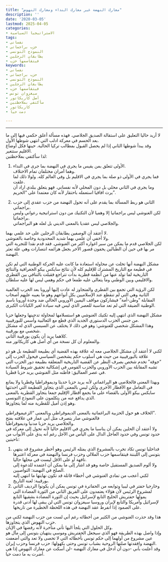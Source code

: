 ```yaml
---
title: "معارك النهضة غير معارك النداء ومعارك النهوض"
description: ''
date: '2020-03-05'
lastmod: 2025-04-05
categories:
- الاستراتيجيا السياسية
tags:
- نفساني
- حزب براجماتي
- النموذج التونسي
- يطابقان الرجلين
- فيتقاسمها حزب
keywords:
- نفساني
- حزب براجماتي
- النموذج التونسي
- يطابقان الرجلين
- فيتقاسمها حزب
- سيغزوان تونس
- أصل كاريكاتور
- سأكتفي بملاحظتين
- كاريكاتور
- دمت حيا

---
```

****

لا أريد حاليا التعليق على استقالة الصديق الجلاصي. فهذه مسألة أعلق حكمي فيها إلى ما بعد الحسم في معركة ادلب التي انتهى شوطها الأول.  
وقد يبدأ شوطها الثاني إذا لم يحصل القبول بمطالب تركيا الحالية. حينها فكل أوضاع الاقليم ستتغير.  
لذا سأكتفي بملاحظتين:

1. الأولى تتعلق بمن يقيس ما يجري في النهضة بما جرى في النداء.  
وهما أمران مختلفان تمام الاختلاف.  
فما يجري في الأولى ذو صلة بما يجري في الاقليم بل وفي العالم كله. ولولا ذلك لما علقت.  
وما يجري في الثاني محلي بل دون المحلي لأنه نفساني. فهو يتعلق ببلدي اراد أن يرث افاقيا استعمله باحتقار لأنه كان معتمدا على “الحريم”.

2. الثاني هو ربط المسألة بما يقدم على أنه تحول النهضة من حزب عقدي إلى حزب براجماتي.  
لكن الغنوشي ليس براجماتيا إلا وهميا لأن التكتيك من دون استراتيجية رعواني وليس براجماتيا.  
والجلاصي ليس عقديا بالمعنى الديني بل لعله هو البراجماتي.

لا أعتقد أن الوصفين يطابقان الرجلين على حد علمي بهما.  
ولا أخفي أن علمي بهما شديد المحدودية وخاصة بالغنوشي.  
لكن الجلاصي قدم ما يمكن من سبر اغواره أكثر من الغنوشي. فقد قدم نقدا للتجربة التي مر بها في حين أن الطبالين يخفون قصور الآخر بجعل هزائمه انتصارات وهي علة تعثر النهضة.

مشكل النهضة أنها تخلت عن محاولة استعادة ما كانت عليه الحركة الوطنية التي لم تكن في قطيعة مع التاريخ المشترك للإقليم كله لأن نتائج سايكس بيكو الجغرافية والنتائج التاريخية لما تولد عنها من أنظمة قطرية بدأت تتراجع فقبلت بالتنافي بين القطري والاقليمي وبين الوطني وما يتعالى عليه طمعا في حكم وهمي ليس لها عليه سلطان.

لكن الرؤية التي تجمع بين القطري والمتجاوز له عادت إليها أوروبا بعد الحرب العالمية الثانية وهي التي لم تنقطع عند الإسلاميين بكل أنواعهم وهو ما يعيبه عليهم أصحاب المقابلة “وطن-أمة” فيشاركون مواقف اليمين الأوروبي الحالي ضد وحدة أوروبا باسم الوطنية الضيقة التي لم تعد مناسبة للعصر الذي ليس فيه سيادة لغير الكيانات الكبرى.

مشكل النهضة الذي انتهى إليه تكتيك الغنوشي هو استسلامها لمحاولة تدجينها وجعلها حزبا من جنس الحزب الدستوري الجديد الذي قطع مع الثعالبية وأسس للبورقيبية.  
وهذا المشكل شخصي للغنوشي: وهو في ذلك لا يختلف عن السبسي الذي له مشكل شخصي مع بورقيبة.  
كلاهما يريد أن يكون بورقيبة الثاني.  
والمعلوم أن كل نسخة من أي أصل هي كاريكاتور منه.

لكني لا أعتقد أن مشكل الجلاصي معه له علاقة بهذه القضية أي بطبيعة القطيعة بل هو ذو علاقة بالبورقيبية من حيث هي أسلوب حكم يشخصن السياسي فيحول الحزب إلى “جوقة” تخدم شخص بصرف النظر عن القضية التاريخية المتعلقة بطبيعة دور الحزب التي تشبه المقابلة بين الحزب الأوروبي والحزب القومي في إشكالية تحقيق شروط السيادة في عصر العماليق: فأظنه مثل الغنوشي يريد حزبا قطريا.

وبهذا المعنى فالجلاصي هو البراغماتي لأنه يريد حزبا حديثا وديموقراطيا وقطريا ولا يمانع في التعامل مع الأقطار الأخرى ولكن ليس بالمعنى الذي يتجاوز القطيعة التي احدثتها سايكس بيكو الأولى بالقضاء على ما يجمع أقطار الإقليم جمعا يتجاوز القطرية بالمعنى الذي يدافع عنه من يتكلمون على النموذج التونسي.  
وهو إذن أميل للقطرية منه لما يتجاوزها.

الخلاف هو حول الحزبية البراغماتية بالمعنى الديموقراطي وبالمعنى “الزعيموقراطي”.  
فالغنوشي صار يتصرف مثل أبي عمار في علاقته بفتح  
والجلاصي يريد حزبا مدنيا وديموقراطيا.  
ولا أعتقد أن الحلين يمكن أن يناسبا ما يجري في الاقليم حاليا لأنه تحول إلى معركة في حدود تونس وفي حدود العاجل الدال على اليأس من الآجل رغم أنه يدق على الأبواب من ناحيتين:

1. فداخليا تونس تكاد تخرب بالمشروع الذي يمثله الرئيس وهو أخطر مشروع قد ينتهي بتونس إلى اللبننة فيتقاسمها حزب الملالي وحزب فرنسا والنهضة في معركة اعتبرها تافهة أو على الاقل ليست في محلها حاليا.  
ولا ألوم الصديق المستقيل خاصة وهو قد اشار إلى ما يمكن أن اعتمده للدعوة إلى الصلح في النهضة: التواصيين.  
لكني أعجب من تمادي الغنوشي في أخطاء قاتلة قد تكون نهايتها ما انتهى إليه بورقيبة: لعنة التاريخ.  
2. وخارجيا حفتر في ليبيا وتوابعه من الحفاترة في تونس يمكن أن يكونوا الرديف الثاني لمشروع الرئيس لأن هؤلاء يعتمدون على الفريق الثاني من الثورة المضادة التي يمولها حفتريش الخليج التابع لإسرائيل بحيث إن الثورة المضادة بشقيها التابع لإسرائيل وأمريكا والتابع لإيران وروسيا سيغزوان تونس التي لن يبقى لها أدنى قدرة على الصمود إذا انفرط عقد النهضة في هذه اللحظة الخطيرة من تاريخها.

هذا وقد حذرت الغنوشي من الكثير من أخطائه رغم أني لست من حزب النهضة لكني من حزب النهوض الذي يتجاوزها.  
وكل الحلول التي يلجأ اليها تأتي متأخرة لأنه رفضها في الإبان.  
وإذا واصل بهذه الطريقة فهو الذي سيجعل الحفتريش وموسي ينتهيان بتونس إلى مآل هو عين مشروع من أولهما إلى حكم تونس بأخطائه التي لا تحصى ولا تعد والتي أضعفت النهضة وافقدتها صلتها الروحية بشباب تونس وحتى بكهولها: حزب فرنسا وحزب إيران.  
وقد أعلنت بأني -دون أن أدخل في معارك النهضة -لن أسكت عن معارك النهوض إذا هي أضرت به ما دمت حيا.

###
